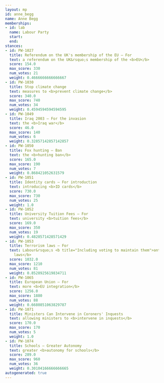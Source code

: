 ```yaml
---
layout: mp
id: anne_begg
name: Anne Begg
memberships:
- id: lab
  name: Labour Party
  start: 
  end: 
stances:
- id: PW-1027
  title: Referendum on the UK's membership of the EU — For
  text: a referendum on the UK&rsquo;s membership of the <b>EU</b>
  score: 154.0
  max_score: 330
  num_votes: 21
  weight: 0.4666666666666667
- id: PW-1030
  title: Stop climate change
  text: measures to <b>prevent climate change</b>
  score: 340.0
  max_score: 740
  num_votes: 34
  weight: 0.4594594594594595
- id: PW-1049
  title: Iraq 2003 — For the invasion
  text: the <b>Iraq war</b>
  score: 46.0
  max_score: 140
  num_votes: 6
  weight: 0.32857142857142857
- id: PW-1050
  title: Fox hunting — Ban
  text: the <b>hunting ban</b>
  score: 165.0
  max_score: 190
  num_votes: 7
  weight: 0.868421052631579
- id: PW-1051
  title: Identity cards — For introduction
  text: introducing <b>ID cards</b>
  score: 730.0
  max_score: 730
  num_votes: 25
  weight: 1.0
- id: PW-1052
  title: University Tuition Fees — For
  text: university <b>tuition fees</b>
  score: 169.0
  max_score: 350
  num_votes: 19
  weight: 0.4828571428571429
- id: PW-1053
  title: Terrorism laws — For
  text: Labour&rsquo;s <b title="Including voting to maintain them">anti-terrorism
    laws</b>
  score: 1032.0
  max_score: 1210
  num_votes: 81
  weight: 0.8528925619834711
- id: PW-1065
  title: European Union — For
  text: more <b>EU integration</b>
  score: 1256.0
  max_score: 1880
  num_votes: 88
  weight: 0.6680851063829787
- id: PW-1071
  title: Ministers Can Intervene in Coroners' Inquests
  text: allowing ministers to <b>intervene in inquests</b>
  score: 170.0
  max_score: 170
  num_votes: 5
  weight: 1.0
- id: PW-1074
  title: Schools — Greater Autonomy
  text: greater <b>autonomy for schools</b>
  score: 289.0
  max_score: 960
  num_votes: 36
  weight: 0.30104166666666665
autogenerated: true
---
```

